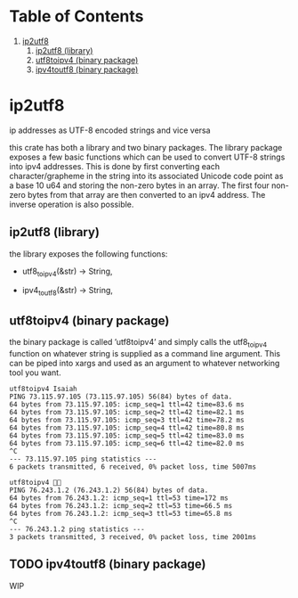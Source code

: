 
# Table of Contents

1.  [ip2utf8](#org4e64326)
    1.  [ip2utf8 (library)](#org5040dbe)
    2.  [utf8toipv4 (binary package)](#orgbab5f05)
    3.  [ipv4toutf8 (binary package)](#org56a99f7)



<a id="org4e64326"></a>

# ip2utf8

ip addresses as UTF-8 encoded strings and vice versa

this crate has both a library and two binary packages. The library package exposes
a few basic functions which can be used to convert UTF-8 strings into ipv4
addresses. This is done by first converting each character/grapheme in the
string into its associated Unicode code point as a base 10 u64 and storing the
non-zero bytes in an array. The first four non-zero bytes from that array are
then converted to an ipv4 address. The inverse operation is also possible.


<a id="org5040dbe"></a>

## ip2utf8 (library)

the library exposes the following functions:

-   utf8<sub>to</sub><sub>ipv4</sub>(&str) -> String,

-   ipv4<sub>to</sub><sub>utf8</sub>(&str) -> String,


<a id="orgbab5f05"></a>

## utf8toipv4 (binary package)

the binary package is called &rsquo;utf8toipv4&rsquo; and simply calls the utf8<sub>to</sub><sub>ipv4</sub>
function on whatever string is supplied as a command line argument. This can be
piped into xargs and used as an argument to whatever networking tool you want.

    utf8toipv4 Isaiah
    PING 73.115.97.105 (73.115.97.105) 56(84) bytes of data.
    64 bytes from 73.115.97.105: icmp_seq=1 ttl=42 time=83.6 ms
    64 bytes from 73.115.97.105: icmp_seq=2 ttl=42 time=82.1 ms
    64 bytes from 73.115.97.105: icmp_seq=3 ttl=42 time=78.2 ms
    64 bytes from 73.115.97.105: icmp_seq=4 ttl=42 time=80.8 ms
    64 bytes from 73.115.97.105: icmp_seq=5 ttl=42 time=83.0 ms
    64 bytes from 73.115.97.105: icmp_seq=6 ttl=42 time=82.0 ms
    ^C
    --- 73.115.97.105 ping statistics ---
    6 packets transmitted, 6 received, 0% packet loss, time 5007ms

    utf8toipv4 🍌😂
    PING 76.243.1.2 (76.243.1.2) 56(84) bytes of data.
    64 bytes from 76.243.1.2: icmp_seq=1 ttl=53 time=172 ms
    64 bytes from 76.243.1.2: icmp_seq=2 ttl=53 time=66.5 ms
    64 bytes from 76.243.1.2: icmp_seq=3 ttl=53 time=65.8 ms
    ^C
    --- 76.243.1.2 ping statistics ---
    3 packets transmitted, 3 received, 0% packet loss, time 2001ms


<a id="org56a99f7"></a>

## TODO ipv4toutf8 (binary package)

WIP

